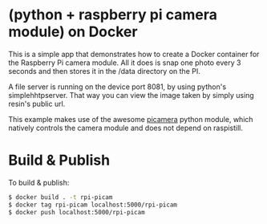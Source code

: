 # (python + raspberry pi camera module) on Docker

This is a simple app that demonstrates how to create a Docker container for the Raspberry Pi camera module.
All it does is snap one photo every 3 seconds and then stores it in the /data directory on the PI.

A file server is running on the device port 8081, by using python's simplehhtpserver.
That way you can view the image taken by simply using resin's public url.

This example makes use of the awesome [picamera](http://picamera.readthedocs.org/en/release-1.8/) python module,
which natively controls the camera module and does not depend on raspistill.

# Build & Publish

To build & publish:
```sh
$ docker build . -t rpi-picam
$ docker tag rpi-picam localhost:5000/rpi-picam
$ docker push localhost:5000/rpi-picam
```
